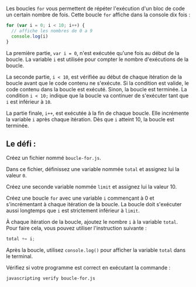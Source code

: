 Les boucles `for` vous permettent de répéter l'exécution d'un bloc de code un certain nombre de fois. Cette boucle `for` affiche dans la console dix fois :

```js
for (var i = 0; i < 10; i++) {
  // affiche les nombres de 0 a 9
  console.log(i)
}
```

La première partie, `var i = 0`, n'est exécutée qu'une fois au début de la boucle. La variable `i` est utilisée pour compter le nombre d'exécutions de la boucle.

La seconde partie, `i < 10`, est vérifiée au début de chaque itération de la boucle avant que le code contenu ne s'exécute. Si la condition est valide, le code contenu dans la boucle est exécuté. Sinon, la boucle est terminée. La condition `i < 10;` indique que la boucle va continuer de s'exécuter tant que `i` est inférieur à `10`.

La partie finale, `i++`, est exécutée à la fin de chaque boucle. Elle incrémente la variable `i` après chaque itération. Dès que `i` atteint 10, la boucle est terminée.

## Le défi :

Créez un fichier nommé `boucle-for.js`.

Dans ce fichier, définissez une variable nommée `total` et assignez lui la valeur `0`.

Créez une seconde variable nommée `limit` et assignez lui la valeur 10.

Créez une boucle `for` avec une variable `i` commençant à 0 et s'incrémentant à chaque itération de la boucle. La boucle doit s'exécuter aussi longtemps que `i` est strictement inférieur à `limit`.

À chaque itération de la boucle, ajoutez le nombre `i` à la variable `total`. Pour faire cela, vous pouvez utiliser l'instruction suivante :

```js
total += i;
```

Après la boucle, utilisez `console.log()` pour afficher la variable `total` dans le terminal.

Vérifiez si votre programme est correct en exécutant la commande :

```bash
javascripting verify boucle-for.js
```
